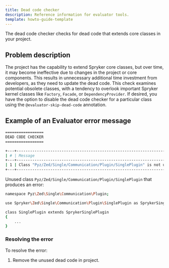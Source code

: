 ```yaml
---
title: Dead code checker
description: Reference information for evaluator tools.
template: howto-guide-template
---
```


The dead code checker checks for dead code that extends core classes in your project.

## Problem description

The project has the capability to extend Spryker core classes, but over time, it may become ineffective due to changes in the project or core components.
This results in unnecessary additional time investment from developers, as they need to update the dead code.
This check examines potential obsolete classes, with a tendency to overlook important Spryker kernel classes like `Factory`, `Facade`, or `DependencyProvider`.
If desired, you have the option to disable the dead code checker for a particular class using the `@evaluator-skip-dead-code` annotation.

## Example of an Evaluator error message

```bash
=================
DEAD CODE CHECKER
=================

+---+---------------------------------------------------------------------------------+--------------------------------------------------+
| # | Message                                                                         | Target                                           |
+---+---------------------------------------------------------------------------------+--------------------------------------------------+
| 1 | Class "Pyz/Zed/Single/Communication/Plugin/SinglePlugin" is not used in project | Pyz/Zed/Single/Communication/Plugin/SinglePlugin |
+---+---------------------------------------------------------------------------------+--------------------------------------------------+
```

Unused class `Pyz/Zed/Single/Communication/Plugin/SinglePlugin` that produces an error:

```bash
namespace Pyz\Zed\Single\Communication\Plugin;

use Spryker\Zed\Single\Communication\Plugin\SinglePlugin as SprykerSinglePlugin;

class SinglePlugin extends SprykerSinglePlugin
{
    ...
}
```

### Resolving the error

To resolve the error:

1. Remove the unused dead code in project.
